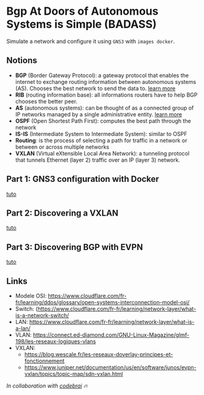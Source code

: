 # Bgp At Doors of Autonomous Systems is Simple (BADASS)

Simulate a network and configure it using `GNS3` with `images
docker`.

## Notions

- <strong>BGP</strong> (Border Gateway Protocol): a gateway protocol that enables the internet to exchange routing information between autonomous systems (AS). Chooses the best network to send the data to. [learn more](https://www.fortinet.com/resources/cyberglossary/bgp-border-gateway-protocol)
- <strong>RIB</strong> (routing information base): all informations routers have to help BGP chooses the better peer.
- <strong>AS</strong> (autonomous systems): can be thought of as a connected group of IP networks managed by a single administrative entity. [learn more](https://www.techtarget.com/searchnetworking/definition/autonomous-system)
- <strong>OSPF</strong> (Open Shortest Path First): computes the best path through the network
- <strong>IS-IS</strong> (Intermediate System to Intermediate System): similar to OSPF
- <strong>Routing</strong>: is the process of selecting a path for traffic in a network or between or across multiple networks
- <strong>VXLAN</strong> (Virtual eXtensible Local Area Network): a tunneling protocol that tunnels Ethernet (layer 2) traffic over an IP (layer 3) network.

## Part 1: GNS3 configuration with Docker
[tuto](https://www.youtube.com/watch?v=D4nk5VSUelg)

## Part 2: Discovering a VXLAN
[tuto](https://www.youtube.com/watch?v=u1ka-S6F9UI)

## Part 3: Discovering BGP with EVPN
[tuto](https://www.youtube.com/watch?v=Ek7kFDwUJBM)

## Links

- Modele OSI: https://www.cloudflare.com/fr-fr/learning/ddos/glossary/open-systems-interconnection-model-osi/
- Switch: (https://www.cloudflare.com/fr-fr/learning/network-layer/what-is-a-network-switch/
- LAN: https://www.cloudflare.com/fr-fr/learning/network-layer/what-is-a-lan/
- VLAN: https://connect.ed-diamond.com/GNU-Linux-Magazine/glmf-198/les-reseaux-logiques-vlans
- VXLAN: 
    - https://blog.wescale.fr/les-reseaux-doverlay-principes-et-fonctionnement
    - https://www.juniper.net/documentation/us/en/software/junos/evpn-vxlan/topics/topic-map/sdn-vxlan.html

*In collaboration with [codebrai](https://github.com/codebrai) 🔥*
